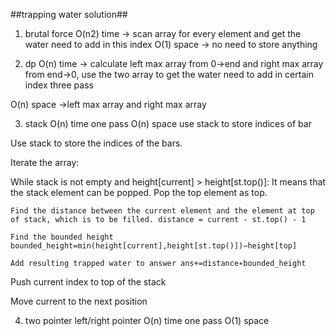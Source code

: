 ##trapping water solution##
1. brutal force
O(n2) time ->
scan array for every element and get the water need to add in this index 
O(1) space ->
no need to store anything

2. dp 
O(n) time -> calculate left max array from 0->end and right max array from end->0, use the two array to get the water need to add in certain index
three pass

O(n) space ->left max array and right max array

3. stack
O(n) time one pass
O(n) space use stack to store indices of bar

Use stack to store the indices of the bars.

Iterate the array:

While stack is not empty and height[current] > height[st.top()]:
    It means that the stack element can be popped. Pop the top element as top.

    Find the distance between the current element and the element at top of stack, which is to be filled. distance = current - st.top() - 1 

    Find the bounded height bounded_height=min(height[current],height[st.top()])−height[top]

    Add resulting trapped water to answer ans+=distance∗bounded_height

Push current index to top of the stack

Move current to the next position

4. two pointer
left/right pointer
O(n) time one pass
O(1) space